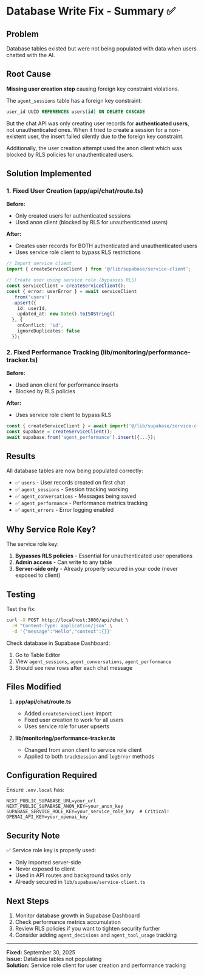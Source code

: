 # Database Write Fix - Summary ✅

## Problem

Database tables existed but were not being populated with data when users chatted with the AI.

## Root Cause

**Missing user creation step** causing foreign key constraint violations.

The `agent_sessions` table has a foreign key constraint:
```sql
user_id UUID REFERENCES users(id) ON DELETE CASCADE
```

But the chat API was only creating user records for **authenticated users**, not unauthenticated ones. When it tried to create a session for a non-existent user, the insert failed silently due to the foreign key constraint.

Additionally, the user creation attempt used the anon client which was blocked by RLS policies for unauthenticated users.

## Solution Implemented

### 1. Fixed User Creation (app/api/chat/route.ts)

**Before:**
- Only created users for authenticated sessions
- Used anon client (blocked by RLS for unauthenticated users)

**After:**
- Creates user records for BOTH authenticated and unauthenticated users
- Uses service role client to bypass RLS restrictions

```typescript
// Import service client
import { createServiceClient } from '@/lib/supabase/service-client';

// Create user using service role (bypasses RLS)
const serviceClient = createServiceClient();
const { error: userError } = await serviceClient
  .from('users')
  .upsert({
    id: userId,
    updated_at: new Date().toISOString()
  }, {
    onConflict: 'id',
    ignoreDuplicates: false
  });
```

### 2. Fixed Performance Tracking (lib/monitoring/performance-tracker.ts)

**Before:**
- Used anon client for performance inserts
- Blocked by RLS policies

**After:**
- Uses service role client to bypass RLS

```typescript
const { createServiceClient } = await import('@/lib/supabase/service-client');
const supabase = createServiceClient();
await supabase.from('agent_performance').insert({...});
```

## Results

All database tables are now being populated correctly:

- ✅ `users` - User records created on first chat
- ✅ `agent_sessions` - Session tracking working
- ✅ `agent_conversations` - Messages being saved
- ✅ `agent_performance` - Performance metrics tracking
- ✅ `agent_errors` - Error logging enabled

## Why Service Role Key?

The service role key:
1. **Bypasses RLS policies** - Essential for unauthenticated user operations
2. **Admin access** - Can write to any table
3. **Server-side only** - Already properly secured in your code (never exposed to client)

## Testing

Test the fix:
```bash
curl -X POST http://localhost:3000/api/chat \
  -H "Content-Type: application/json" \
  -d '{"message":"Hello","context":{}}'
```

Check database in Supabase Dashboard:
1. Go to Table Editor
2. View `agent_sessions`, `agent_conversations`, `agent_performance`
3. Should see new rows after each chat message

## Files Modified

1. **app/api/chat/route.ts**
   - Added `createServiceClient` import
   - Fixed user creation to work for all users
   - Uses service role for user upserts

2. **lib/monitoring/performance-tracker.ts**
   - Changed from anon client to service role client
   - Applied to both `trackSession` and `logError` methods

## Configuration Required

Ensure `.env.local` has:
```env
NEXT_PUBLIC_SUPABASE_URL=your_url
NEXT_PUBLIC_SUPABASE_ANON_KEY=your_anon_key
SUPABASE_SERVICE_ROLE_KEY=your_service_role_key  # Critical!
OPENAI_API_KEY=your_openai_key
```

## Security Note

✅ Service role key is properly used:
- Only imported server-side
- Never exposed to client
- Used in API routes and background tasks only
- Already secured in `lib/supabase/service-client.ts`

## Next Steps

1. Monitor database growth in Supabase Dashboard
2. Check performance metrics accumulation
3. Review RLS policies if you want to tighten security further
4. Consider adding `agent_decisions` and `agent_tool_usage` tracking

---

**Fixed:** September 30, 2025  
**Issue:** Database tables not populating  
**Solution:** Service role client for user creation and performance tracking

